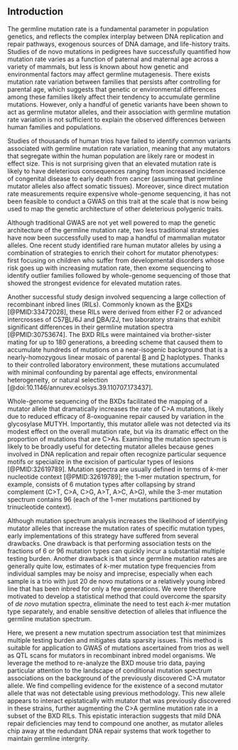## Introduction

The germline mutation rate is a fundamental parameter in population genetics, and reflects the complex interplay between DNA replication and repair pathways, exogenous sources of DNA damage, and life-history traits. Studies of de novo mutations in pedigrees have successfully quantified how mutation rate varies as a function of paternal and maternal age across a variety of mammals, but less is known about how genetic and environmental factors may affect germline mutagenesis. There exists mutation rate variation between families that persists after controlling for parental age, which suggests that genetic or environmental differences among these families likely affect their tendency to accumulate germline mutations. However, only a handful of genetic variants have been shown to act as germline mutator alleles, and their association with germline mutation rate variation is not sufficient to explain the observed differences between human families and populations. 

Studies of thousands of human trios have failed to identify common variants associated with germline mutation rate variation, meaning that any mutators that segregate within the human population are likely rare or modest in effect size. This is not surprising given that an elevated mutation rate is likely to have deleterious consequences ranging from increased incidence of congenital disease to early death from cancer (assuming that germline mutator alleles also affect somatic tissues). Moreover, since direct mutation rate measurements require expensive whole-genome sequencing, it has not been feasible to conduct a GWAS on this trait at the scale that is now being used to map the genetic architecture of other deleterious polygenic traits.  

Although traditional GWAS are not yet well powered to map the genetic architecture of the germline mutation rate, two less traditional strategies have now been successfully used to map a handful of mammalian mutator alleles. One recent study identified rare human mutator alleles by using a combination of strategies to enrich their cohort for mutator phenotypes: first focusing on children who suffer from developmental disorders whose risk goes up with increasing mutation rate, then exome sequencing to identify outlier families followed by whole-genome sequencing of those that showed the strongest evidence for elevated mutation rates. 

Another successful study design involved sequencing a large collection of recombinant inbred lines (RILs).
Commonly known as the <u>B</u>X<u>D</u>s [@PMID:33472028], these RILs were derived from either F2 or advanced intercrosses of C57<u>B</u>L/6J and <u>D</u>BA/2J, two laboratory strains that exhibit significant differences in their germline mutation spectra [@PMID:30753674]. 
The BXD RILs were maintained via brother-sister mating for up to 180 generations, a breeding scheme that caused them to accumulate hundreds of mutations on a near-isogenic background that is a nearly-homozygous linear mosaic of parental <u>B</u> and <u>D</u> haplotypes. Thanks to their controlled laboratory environment, these mutations accumulated with minimal confounding by parental age effects, environmental heterogeneity, or natural selection [@doi:10.1146/annurev.ecolsys.39.110707.173437]. 


Whole-genome sequencing of the BXDs facilitated the mapping of a mutator allele that dramatically increases the rate of C>A mutations, likely due to reduced efficacy of 8-oxoguanine repair caused by variation in the glycosylase MUTYH. Importantly, this mutator allele was not detected via its modest effect on the overall mutation rate, but via its dramatic effect on the proportion of mutations that are C>As. Examining the mutation spectrum is likely to be broadly useful for detecting mutator alleles because genes involved in DNA replication and repair often recognize particular sequence motifs or specialize in the excision of particular types of lesions [@PMID:32619789].
Mutation spectra are usually defined in terms of $k$-mer nucleotide context [@PMID:32619789]; the 1-mer mutation spectrum, for example, consists of 6 mutation types after collapsing by strand complement (C>T, C>A, C>G, A>T, A>C, A>G), while the 3-mer mutation spectrum contains 96 (each of the 1-mer mutations partitioned by trinucleotide context).

Although mutation spectrum analysis increases the likelihood of identifying mutator alleles that increase the mutation rates of specific mutation types, early implementations of this strategy have suffered from several drawbacks. One drawback is that performing association tests on the fractions of 6 or 96 mutation types can quickly incur a substantial multiple testing burden. Another drawback is that since germline mutation rates are generally quite low, estimates of $k$-mer mutation type frequencies from individual samples may be noisy and imprecise, especially when each sample is a trio with just 20 de novo mutations or a relatively young inbred line that has been inbred for only a few generations.
We were therefore motivated to develop a statistical method that could overcome the sparsity of *de novo* mutation spectra, eliminate the need to test each $k$-mer mutation type separately, and enable sensitive detection of alleles that influence the germline mutation spectrum.

Here, we present a new mutation spectrum association test that minimizes multiple testing burden and mitigates data sparsity issues. This method is suitable for application to GWAS of mutations ascertained from trios as well as QTL scans for mutators in recombinant inbred model organisms. We leverage the method to re-analyze the BXD mouse trio data, paying particular attention to the landscape of conditional mutation spectrum associations on the background of the previously discovered C>A mutator allele. We find compelling evidence for  the existence of a second mutator allele that was not detectable using previous methodology. This new allele appears to interact epistatically with mutator that was previously discovered in these strains, further augmenting the C>A germline mutation rate in a subset of the BXD RILs. This epistatic interaction suggests that mild DNA repair deficiencies may tend to compound one another, as mutator alleles chip away at the redundant DNA repair systems that work together to maintain germline intergrity. 
